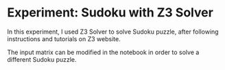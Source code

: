 # Experiment: Sudoku with Z3 Solver

In this experiment, I used Z3 Solver to solve Sudoku puzzle, after following instructions and tutorials on Z3 website.

The input matrix can be modified in the notebook in order to solve a different Sudoku puzzle.
